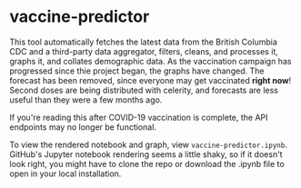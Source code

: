 # vaccine-predictor

This tool automatically fetches the latest data from the British Columbia CDC and a third-party data aggregator, filters, cleans, and processes it, graphs it, and collates demographic data.
As the vaccination campaign has progressed since thie project began, the graphs have changed.
The forecast has been removed, since everyone may get vaccinated **right now**!
Second doses are being distributed with celerity, and forecasts are less useful than they were a few months ago.

If you're reading this after COVID-19 vaccination is complete, the API endpoints may no longer be functional.

To view the rendered notebook and graph, view `vaccine-predictor.ipynb`. GitHub's Jupyter notebook rendering seems a little shaky, so if it doesn't look right, you might have to clone the repo or download the .ipynb file to open in your local installation.
